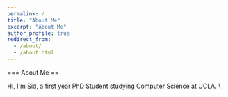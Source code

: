 ```yaml
---
permalink: /
title: "About Me"
excerpt: "About Me"
author_profile: true
redirect_from: 
  - /about/
  - /about.html
---
```


=== About Me ==

Hi, I'm Sid, a first year PhD Student studying Computer Science at UCLA. \\
